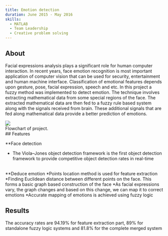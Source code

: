 ```yaml
---
title: Emotion detection
duration: June 2015 - May 2016
skills: 
  - MATLAB
  - Team Leadership
  - Creative problem solving
---
```


## About

Facial expressions analysis plays a significant role for human computer interaction. In recent years, face emotion recognition is most important application of computer vision that can be used for security, entertainment and human machine interface. Classification of emotional features depends upon gesture, pose, facial expression, speech and etc. In this project a fuzzy method was implemented to detect emotion.
The technique involves extracting mathematical data from some special regions of the face. The extracted mathematical data are then fed to a fuzzy rule based system along with the signals received from brain. These additional signals that are fed along mathematical data provide a  better prediction of emotions.

<div class="card mb-3">
    <img class="card-img-top" src = "/theme/img/emotiondetection.png"/>
    <div class="card-body bg-light">
        <div class="card-text">Flowchart of project.</div>
    </div>
</div>
## Features

**Face detection
* The Viola–Jones object detection framework is the first object detection framework to provide competitive object detection rates in real-time
<br>
**Deduce emotion
*Points location method is used for feature extraction
*Finding Euclidean distance  between different points on the face. This forms a basic graph based construction of the face
*As facial expressions vary, the graph changes and based on this change, we can map it to correct emotions
*Accurate mapping of emotions is achieved using fuzzy logic
<br>

## Results
The accuracy rates are 94.19% for feature extraction part, 89% for standalone fuzzy logic systems and 81.8% for the
complete merged system